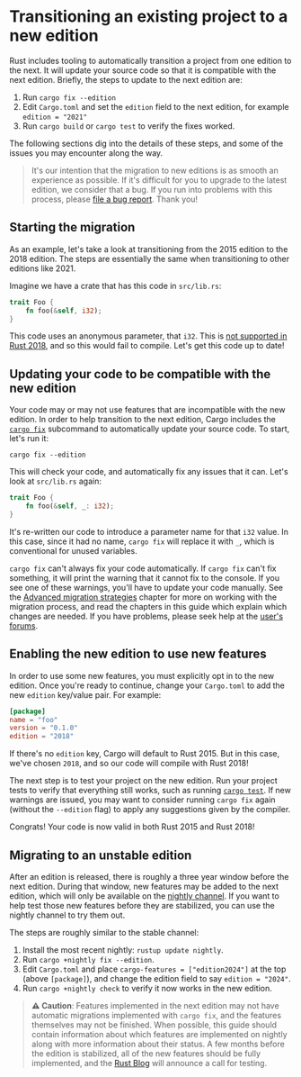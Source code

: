 # Transitioning an existing project to a new edition

Rust includes tooling to automatically transition a project from one edition to the next.
It will update your source code so that it is compatible with the next edition.
Briefly, the steps to update to the next edition are:

1. Run `cargo fix --edition`
2. Edit `Cargo.toml` and set the `edition` field to the next edition, for example `edition = "2021"`
3. Run `cargo build` or `cargo test` to verify the fixes worked.

The following sections dig into the details of these steps, and some of the issues you may encounter along the way.

> It's our intention that the migration to new editions is as smooth an
> experience as possible. If it's difficult for you to upgrade to the latest edition,
> we consider that a bug. If you run into problems with this process, please
> [file a bug report](https://github.com/rust-lang/rust/issues/new/choose). Thank you!

## Starting the migration

As an example, let's take a look at transitioning from the 2015 edition to the 2018 edition.
The steps are essentially the same when transitioning to other editions like 2021.

Imagine we have a crate that has this code in `src/lib.rs`:

```rust
trait Foo {
    fn foo(&self, i32);
}
```

This code uses an anonymous parameter, that `i32`. This is [not
supported in Rust 2018](../rust-2018/trait-system/no-anon-params.md), and
so this would fail to compile. Let's get this code up to date!

## Updating your code to be compatible with the new edition

Your code may or may not use features that are incompatible with the new edition.
In order to help transition to the next edition, Cargo includes the [`cargo fix`] subcommand to automatically update your source code.
To start, let's run it:

```console
cargo fix --edition
```

This will check your code, and automatically fix any issues that it can.
Let's look at `src/lib.rs` again:

```rust
trait Foo {
    fn foo(&self, _: i32);
}
```

It's re-written our code to introduce a parameter name for that `i32` value.
In this case, since it had no name, `cargo fix` will replace it with `_`,
which is conventional for unused variables.

`cargo fix` can't always fix your code automatically.
If `cargo fix` can't fix something, it will print the warning that it cannot fix
to the console. If you see one of these warnings, you'll have to update your code manually.
See the [Advanced migration strategies] chapter for more on working with the migration process, and read the chapters in this guide which explain which changes are needed.
If you have problems, please seek help at the [user's forums](https://users.rust-lang.org/).

## Enabling the new edition to use new features

In order to use some new features, you must explicitly opt in to the new
edition. Once you're ready to continue, change your `Cargo.toml` to add the new
`edition` key/value pair. For example:

```toml
[package]
name = "foo"
version = "0.1.0"
edition = "2018"
```

If there's no `edition` key, Cargo will default to Rust 2015. But in this case,
we've chosen `2018`, and so our code will compile with Rust 2018!

The next step is to test your project on the new edition.
Run your project tests to verify that everything still works, such as running [`cargo test`].
If new warnings are issued, you may want to consider running `cargo fix` again (without the `--edition` flag) to apply any suggestions given by the compiler.

Congrats! Your code is now valid in both Rust 2015 and Rust 2018!

## Migrating to an unstable edition

After an edition is released, there is roughly a three year window before the next edition.
During that window, new features may be added to the next edition, which will only be available on the [nightly channel].
If you want to help test those new features before they are stabilized, you can use the nightly channel to try them out.

The steps are roughly similar to the stable channel:

1. Install the most recent nightly: `rustup update nightly`.
2. Run `cargo +nightly fix --edition`.
3. Edit `Cargo.toml` and place `cargo-features = ["edition2024"]` at the top (above `[package]`), and change the edition field to say `edition = "2024"`.
4. Run `cargo +nightly check` to verify it now works in the new edition.

> **⚠ Caution**: Features implemented in the next edition may not have automatic migrations implemented with `cargo fix`, and the features themselves may not be finished.
> When possible, this guide should contain information about which features are implemented
> on nightly along with more information about their status.
> A few months before the edition is stabilized, all of the new features should be fully implemented, and the [Rust Blog] will announce a call for testing.

[`cargo fix`]: ../../cargo/commands/cargo-fix.html
[`cargo test`]: ../../cargo/commands/cargo-test.html
[Advanced migration strategies]: advanced-migrations.md
[nightly channel]: ../../book/appendix-07-nightly-rust.html
[Rust Blog]: https://blog.rust-lang.org/
